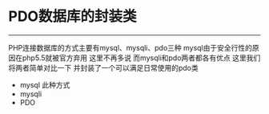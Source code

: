 ﻿# PDO数据库的封装类

---

  PHP连接数据库的方式主要有mysql、mysqli、pdo三种
  mysql由于安全行性的原因在php5.5就被官方弃用 这里不再多说
  而mysqli和pdo两者都各有优点 这里我们将两者简单对比一下 并封装了一个可以满足日常使用的pdo类

 * mysql 此种方式 
 * mysqli
 * PDO 



